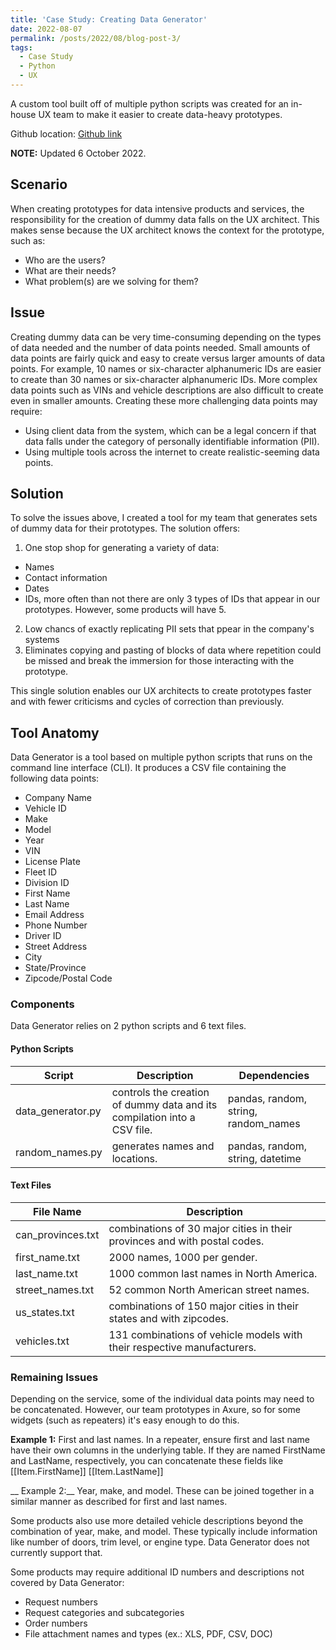 ```yaml
---
title: 'Case Study: Creating Data Generator'
date: 2022-08-07
permalink: /posts/2022/08/blog-post-3/
tags:
  - Case Study
  - Python
  - UX
---
```


A custom tool built off of multiple python scripts was created for an in-house UX team to make it easier to create data-heavy prototypes.

Github location: [Github link](https://github.com/lammypi/data-generator)

__NOTE:__ Updated 6 October 2022.

## Scenario 

When creating prototypes for data intensive products and services, the responsibility for the creation of dummy data falls on the UX architect. This makes sense because the UX architect knows the context for the prototype, such as:
- Who are the users?
- What are their needs?
- What problem(s) are we solving for them?


## Issue

Creating dummy data can be very time-consuming depending on the types of data needed and the number of data points needed. Small amounts of data points are fairly quick and easy to create versus larger amounts of data points. For example, 10 names or six-character alphanumeric IDs are easier to create than 30 names or six-character alphanumeric IDs. More complex data points such as VINs and vehicle descriptions are also difficult to create even in smaller amounts. Creating these more challenging data points may require:
- Using client data from the system, which can be a legal concern if that data falls under the category of personally identifiable information (PII).
- Using multiple tools across the internet to create realistic-seeming data points.


## Solution

To solve the issues above, I created a tool for my team that generates sets of dummy data for their prototypes. The solution offers:
1. One stop shop for generating a variety of data:
  - Names
  - Contact information
  - Dates
  - IDs, more often than not there are only 3 types of IDs that appear in our prototypes. However, some products will have 5.
2. Low chancs of exactly replicating PII sets that ppear in the company's systems
3. Eliminates copying and pasting of blocks of data where repetition could be missed and break the immersion for those interacting with the prototype.

This single solution enables our UX architects to create prototypes faster and with fewer criticisms and cycles of correction than previously.


## Tool Anatomy

Data Generator is a tool based on multiple python scripts that runs on the command line interface (CLI). It produces a CSV file containing the following data points:
- Company Name
- Vehicle ID
- Make
- Model
- Year
- VIN
- License Plate
- Fleet ID
- Division ID
- First Name
- Last Name
- Email Address
- Phone Number
- Driver ID
- Street Address
- City
- State/Province
- Zipcode/Postal Code

### Components

Data Generator relies on 2 python scripts and 6 text files.

#### Python Scripts

|     Script         |     Description                                                         |     Dependencies                              |
|--------------------|-------------------------------------------------------------------------|-----------------------------------------------|
| data_generator.py  | controls the creation of dummy data and its compilation into a CSV file.| pandas, random, string, random_names          |
| random_names.py    | generates names and locations.                                          | pandas, random, string, datetime              |


#### Text Files

|     File Name      |     Description                                                           |
|--------------------|---------------------------------------------------------------------------|
| can_provinces.txt  | combinations of 30 major cities in their provinces and with postal codes. |
| first_name.txt     | 2000 names, 1000 per gender.                                              |
| last_name.txt      | 1000 common last names in North America.                                  |
| street_names.txt   | 52 common North American street names.                                    |
| us_states.txt      | combinations of 150 major cities in their states and with zipcodes.       |
| vehicles.txt       | 131 combinations of vehicle models with their respective manufacturers.   |


### Remaining Issues

Depending on the service, some of the individual data points may need to be concatenated. However, our team prototypes in Axure, so for some widgets (such as repeaters) it's easy enough to do this.

__Example 1:__ First and last names. In a repeater, ensure first and last name have their own columns in the underlying table. If they are named FirstName and LastName, respectively, you can concatenate these fields like [[Item.FirstName]] [[Item.LastName]] 

__ Example 2:__ Year, make, and model. These can be joined together in a similar manner as described for first and last names.

Some products also use more detailed vehicle descriptions beyond the combination of year, make, and model. These typically include information like number of doors, trim level, or engine type. Data Generator does not currently support that.

Some products may require additional ID numbers and descriptions not covered by Data Generator:
- Request numbers
- Request categories and subcategories
- Order numbers
- File attachment names and types (ex.: XLS, PDF, CSV, DOC)
